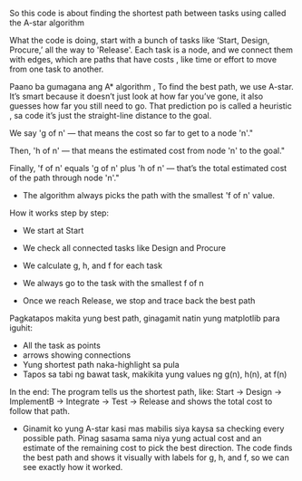 So this code  is about finding the shortest path between tasks using called the A-star algorithm 

What the code is doing, 
start with a bunch of tasks like ‘Start, Design,  Procure,’ all the way to 'Release'. Each task is a node, and we connect them with edges, which are paths that have costs , like time or effort to move from one task to another. 

Paano ba gumagana ang  A* algorithm , 
To find the best path, we use A-star. It’s smart because it doesn’t just look at how far you’ve gone, it also guesses how far you still need to go. That prediction po is called a heuristic , sa code it’s just the straight-line distance to the goal. 

We say 'g of n' — that means the cost so far to get to a node 'n'." 

Then, 'h of n' — that means the estimated cost from node 'n' to the goal." 

Finally, 'f of n' equals 'g of n' plus 'h of n' — that’s the total estimated cost of the path through node 'n'." 

* The algorithm always picks the path with the smallest 'f of n' value.

 

How it works step by step: 
* We start at Start 
* We check all connected tasks like Design and Procure 

* We calculate g, h, and f for each task 

* We always go to the task with the smallest f of n 

* Once we reach Release, we stop and trace back the best path 

Pagkatapos makita yung best path, ginagamit natin yung matplotlib para iguhit:
* All the task as points  
* arrows  showing connections 
* Yung shortest path naka-highlight sa pula 
* Tapos sa tabi ng bawat task, makikita yung values ng g(n), h(n), at f(n) 

In the end: 
The program tells us the shortest path, like: 
 Start → Design → ImplementB → Integrate → Test → Release 
 and shows the total cost to follow that path. 

 

* Ginamit ko yung A-star kasi mas mabilis siya kaysa sa checking every possible path. Pinag sasama sama niya yung actual cost  and an estimate of the remaining cost to pick the best direction. The code finds the best path and shows it visually with labels for g, h, and f, so we can see exactly how it worked.
